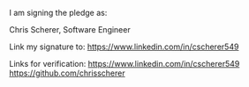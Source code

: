 I am signing the pledge as:

Chris Scherer, Software Engineer

Link my signature to: https://www.linkedin.com/in/cscherer549

Links for verification:
https://www.linkedin.com/in/cscherer549
https://github.com/chrisscherer
